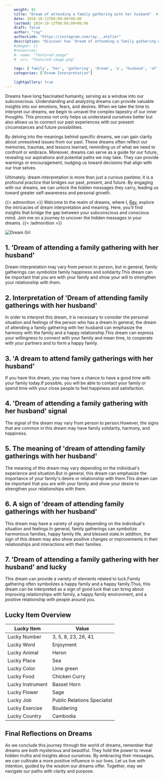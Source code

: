 ```yaml
---
    weight: 81
    title: "Dream of attending a family gathering with her husband"  # Assuming 'title' column exists
    date: 2024-10-13T00:09:00+08:00
    lastmod: 2024-10-13T00:09:00+08:00
    draft: false
    author: "ray"
    authorLink: "https://instagram.com/ray._.atelier"
    description: "Discover how 'Dream of attending a family gathering with her husband' can interpret your future and uncover its significant meanings in your life."
    #images: []
    #resources:
    #- name: "featured-image"
    #  src: "featured-image.png"
    
    tags: ['family', 'her', 'gathering', 'Dream', 'a', 'husband', 'of', 'attending', 'with']
    categories: ["Dream Interpretation"]
    
    lightgallery: true
---
```

    
Dreams have long fascinated humanity, serving as a window into our subconscious. Understanding and analyzing dreams can provide valuable insights into our emotions, fears, and desires. When we take the time to interpret our dreams, we begin to unravel the complex tapestry of our inner thoughts. This process not only helps us understand ourselves better but also allows us to connect our past experiences with our present circumstances and future possibilities.

By delving into the meanings behind specific dreams, we can gain clarity about unresolved issues from our past. These dreams often reflect our memories, traumas, and lessons learned, reminding us of what we need to confront or embrace. Moreover, dreams can serve as a guide for our future, revealing our aspirations and potential paths we may take. They can provide warnings or encouragement, nudging us toward decisions that align with our true selves.

Ultimately, dream interpretation is more than just a curious pastime; it is a profound practice that bridges our past, present, and future. By engaging with our dreams, we can unlock the hidden messages they carry, leading us toward greater self-awareness and personal growth.

{{< admonition >}}
Welcome to the realm of dreams, where I, [Ray](https://instagram.com/ray._.atelier), explore the intricacies of dream interpretation and meaning. Here, you’ll find insights that bridge the gap between your subconscious and conscious mind. Join me on a journey to uncover the hidden messages in your dreams.
{{< /admonition >}}

![Dream Grl](https://cdn.pixabay.com/photo/2017/11/02/03/35/gothic-2910057_1280.jpg "Dream Grl")

## 1. 'Dream of attending a family gathering with her husband'
Dream interpretation may vary from person to person, but in general, family gatherings can symbolize family happiness and solidarity.This dream can be important that you are with your family and show your will to strengthen your relationship with them.

## 2. Interpretation of 'Dream of attending family gatherings with her husband'
In order to interpret this dream, it is necessary to consider the personal situation and feelings of the person who has a dream.In general, the dream of attending a family gathering with her husband can emphasize the harmony with the family and a happy relationship.This dream can express your willingness to connect with your family and mean time, to cooperate with your partners and to form a happy family.

## 3. 'A dream to attend family gatherings with her husband'
If you have this dream, you may have a chance to have a good time with your family today.If possible, you will be able to contact your family or spend time with your close people to feel happiness and satisfaction.

## 4. 'Dream of attending a family gathering with her husband' signal
The signal of the dream may vary from person to person.However, the signs that are common in this dream may have family solidarity, harmony, and happiness.

## 5. The meaning of 'dream of attending family gatherings with her husband'
The meaning of this dream may vary depending on the individual's experience and situation.But in general, this dream can emphasize the importance of your family's desire or relationship with them.This dream can be important that you are with your family and show your desire to strengthen your relationships with them.

## 6. A sign of 'dream of attending family gatherings with her husband'
This dream may have a variety of signs depending on the individual's situation and feelings.In general, family gatherings can symbolize harmonious families, happy family life, and blessed state.In addition, the sign of this dream may also show positive changes or improvements in their relationships and interactions with their families.

## 7. 'Dream of attending a family gathering with her husband' and lucky
This dream can provide a variety of elements related to luck.Family gathering often symbolizes a happy family and a happy family.Thus, this dream can be interpreted as a sign of good luck that can bring about improving relationships with family, a happy family environment, and a positive relationship with people around you.

## Lucky Item Overview
| Lucky Item          | Value              |
|---------------|--------------------|
| Lucky Number        | 3, 5, 8, 23, 26, 41  |
| Lucky Word          | Enjoyment |
| Lucky Animal        | Heron |
| Lucky Place         | Sea     |
| Lucky Color         | Lime green     |
| Lucky Food          | Chicken Curry      |
| Lucky Instrument    | Basset Horn |
| Lucky Flower        | Sage    |
| Lucky Job           | Public Relations Specialist       |
| Lucky Exercise      | Bouldering  |
| Lucky Country       | Cambodia    |


##  Final Reflections on Dreams

As we conclude this journey through the world of dreams, remember that dreams are both mysterious and beautiful. They hold the power to reveal hidden truths and insights about ourselves. By embracing their messages, we can cultivate a more positive influence in our lives. Let us live with intention, guided by the wisdom our dreams offer. Together, may we navigate our paths with clarity and purpose.
